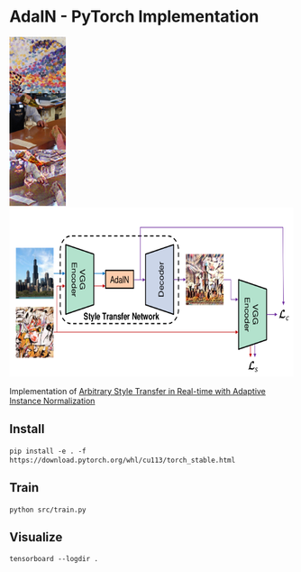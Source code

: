 # AdaIN - PyTorch Implementation


<img src=images/sample.png height="300">    <img src=images/adain.png height="300">

Implementation of [Arbitrary Style Transfer in Real-time with Adaptive Instance Normalization](https://arxiv.org/abs/1703.06868)


## Install

```
pip install -e . -f https://download.pytorch.org/whl/cu113/torch_stable.html
```

## Train

```
python src/train.py
```

## Visualize
```
tensorboard --logdir .
```